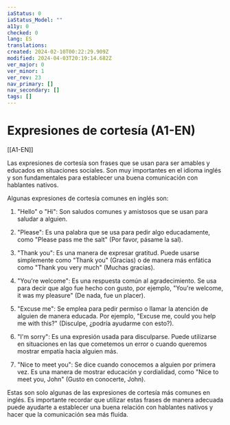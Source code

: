 ```yaml
---
iaStatus: 0
iaStatus_Model: ""
a11y: 0
checked: 0
lang: ES
translations: 
created: 2024-02-10T00:22:29.909Z
modified: 2024-04-03T20:19:14.682Z
ver_major: 0
ver_minor: 1
ver_rev: 23
nav_primary: []
nav_secondary: []
tags: []
---
```

# Expresiones de cortesía (A1-EN)

[[A1-EN]]

Las expresiones de cortesía son frases que se usan para ser amables y educados en situaciones sociales. Son muy importantes en el idioma inglés y son fundamentales para establecer una buena comunicación con hablantes nativos.

Algunas expresiones de cortesía comunes en inglés son:

1. "Hello" o "Hi": Son saludos comunes y amistosos que se usan para saludar a alguien.

2. "Please": Es una palabra que se usa para pedir algo educadamente, como "Please pass me the salt" (Por favor, pásame la sal).

3. "Thank you": Es una manera de expresar gratitud. Puede usarse simplemente como "Thank you" (Gracias) o de manera más enfática como "Thank you very much" (Muchas gracias).

4. "You're welcome": Es una respuesta común al agradecimiento. Se usa para decir que algo fue hecho con gusto, por ejemplo, "You're welcome, it was my pleasure" (De nada, fue un placer).

5. "Excuse me": Se emplea para pedir permiso o llamar la atención de alguien de manera educada. Por ejemplo, "Excuse me, could you help me with this?" (Disculpe, ¿podría ayudarme con esto?).

6. "I'm sorry": Es una expresión usada para disculparse. Puede utilizarse en situaciones en las que cometemos un error o cuando queremos mostrar empatía hacia alguien más.

7. "Nice to meet you": Se dice cuando conocemos a alguien por primera vez. Es una manera de mostrar educación y cordialidad, como "Nice to meet you, John" (Gusto en conocerte, John).

Estas son solo algunas de las expresiones de cortesía más comunes en inglés. Es importante recordar que utilizar estas frases de manera adecuada puede ayudarte a establecer una buena relación con hablantes nativos y hacer que la comunicación sea más fluida.
